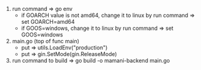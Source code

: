 1. run command => go env
    - if GOARCH value is not amd64, change it to linux by run command => set GOARCH=amd64
    - if GOOS=windows, change it to linux by run command => set GOOS=windows
2. main.go (top of func main)
    - put => utils.LoadEnv("production")
	- put => gin.SetMode(gin.ReleaseMode)
3. run command to build => go build -o mamani-backend main.go

